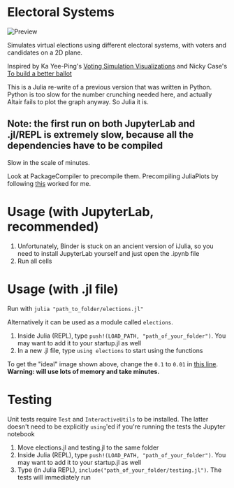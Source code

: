 # Electoral Systems

![Preview](https://raw.githubusercontent.com/twenty5151/electoral-systems/master/Julia%20Ideal.png)

Simulates virtual elections using different electoral systems, with voters and candidates on a 2D plane.

Inspired by Ka Yee-Ping's [Voting Simulation Visualizations](http://zesty.ca/voting/sim/) and Nicky Case's [To build a better ballot](https://ncase.me/ballot/)

This is a Julia re-write of a previous version that was written in Python. Python is too slow for the number crunching needed here, and actually Altair fails to plot the graph anyway. So Julia it is.

## Note: the first run on both JupyterLab and .jl/REPL is extremely slow, because all the dependencies have to be compiled

Slow in the scale of minutes.

Look at PackageCompiler to precompile them. Precompiling JuliaPlots by following [this](https://julialang.github.io/PackageCompiler.jl/dev/examples/plots/) worked for me.

# Usage (with JupyterLab, recommended)

1. Unfortunately, Binder is stuck on an ancient version of iJulia, so you need to install JupyterLab yourself and just open the .ipynb file
2. Run all cells

# Usage (with .jl file)

Run with `julia "path_to_folder/elections.jl"`

Alternatively it can be used as a module called `elections`. 

1. Inside Julia (REPL), type `push!(LOAD_PATH, "path_of_your_folder")`. You may want to add it to your startup.jl as well
2. In a new .jl file, type `using elections` to start using the functions

To get the "ideal" image shown above, change the `0.1` to `0.01` in [this line](https://github.com/twenty5151/electoral-systems/blob/e3ce899621789d23f357dfb9c43dd855d8e2bcf9/elections.jl#L165). **Warning: will use lots of memory and take minutes.**

# Testing

Unit tests require `Test` and `InteractiveUtils` to be installed. The latter doesn't need to be explicitly `using`'ed if you're running the tests the Jupyter notebook

1. Move elections.jl and testing.jl to the same folder
2. Inside Julia (REPL), type `push!(LOAD_PATH, "path_of_your_folder")`. You may want to add it to your startup.jl as well
2. Type (in Julia REPL), `include("path_of_your_folder/testing.jl")`. The tests will immediately run

